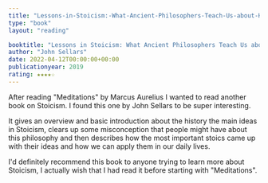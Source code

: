 ```yaml
---
title: "Lessons-in-Stoicism:-What-Ancient-Philosophers-Teach-Us-about-How-to-Live"
type: "book"
layout: "reading"

booktitle: "Lessons in Stoicism: What Ancient Philosophers Teach Us about How to Live"
author: "John Sellars"
date: 2022-04-12T00:00:00+00:00
publicationyear: 2019
rating: ★★★★☆
---
```


After reading "Meditations" by Marcus Aurelius I wanted to read another book on Stoicism. I found this one by John Sellars
to be super interesting.

It gives an overview and basic introduction about the history the main ideas in Stoicism, clears up some misconception that people might
have about this philosophy and then describes how the most important stoics came up with their ideas and how we can
apply them in our daily lives.

I'd definitely recommend this book to anyone trying to learn more about Stoicism, I actually wish that I had read it
before starting with "Meditations".
